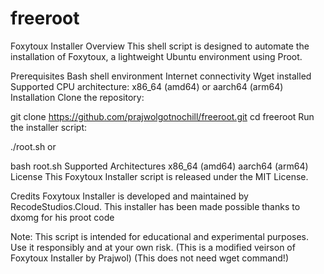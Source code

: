 # freeroot
Foxytoux Installer
Overview
This shell script is designed to automate the installation of Foxytoux, a lightweight Ubuntu environment using Proot.

Prerequisites
Bash shell environment
Internet connectivity
Wget installed
Supported CPU architecture: x86_64 (amd64) or aarch64 (arm64)
Installation
Clone the repository:

git clone https://github.com/prajwolgotnochill/freeroot.git
cd freeroot
Run the installer script:

./root.sh
or

bash root.sh
Supported Architectures
x86_64 (amd64)
aarch64 (arm64)
License
This Foxytoux Installer script is released under the MIT License.

Credits
Foxytoux Installer is developed and maintained by RecodeStudios.Cloud. This installer has been made possible thanks to dxomg for his proot code

Note: This script is intended for educational and experimental purposes. Use it responsibly and at your own risk.
(This is a modified veirson of Foxytoux Installer by Prajwol)
(This does not need wget command!)
